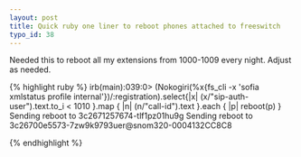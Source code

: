 ```yaml
--- 
layout: post
title: Quick ruby one liner to reboot phones attached to freeswitch
typo_id: 38
---
```

Needed this to reboot all my extensions from 1000-1009 every night.  Adjust as needed.

{% highlight ruby %}
irb(main):039:0> (Nokogiri(%x{fs_cli -x 'sofia xmlstatus profile internal'})/:registration).select{|x| (x/"sip-auth-user").text.to_i < 1010 }.map { |n| (n/"call-id").text }.each { |p| reboot(p) }
Sending reboot to 3c2671257674-tlf1pz01hu9g
Sending reboot to 3c26700e5573-7zw9k9793uer@snom320-0004132CC8C8

{% endhighlight %}

